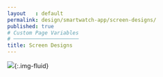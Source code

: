 ```yaml
---
layout   : default
permalink: design/smartwatch-app/screen-designs/
published: true
# Custom Page Variables
# ─────────────────────
title: Screen Designs
---
```

![](../../../images/smartwatch_screendesigns.PNG){:.img-fluid}
